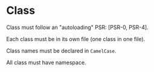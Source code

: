 # Class

Class must follow an "autoloading" PSR: [PSR-0, PSR-4].

Each class must be in its own file (one class in one file).

Class names must be declared in `CamelCase`.

All class must have namespace.
